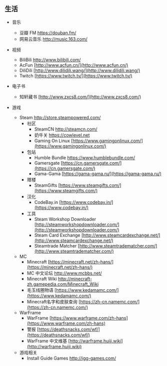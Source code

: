 ## 生活

- 音乐
  - 豆瓣 FM [https://douban.fm/ ](https://douban.fm/)
  - 网易云音乐 [http://music.163.com/ ](http://music.163.com/)
- 视频
  - BiliBili  [http://www.bilibili.com/ ](http://www.bilibili.com/)
  - AcFun  [http://www.acfun.cn/](http://www.acfun.cn/)
  - DiliDili  [http://www.dilidili.wang/](http://www.dilidili.wang/)
  - Twitch [https://www.twitch.tv/](https://www.twitch.tv/)

- 电子书
  - 知轩藏书  [http://www.zxcs8.com/](http://www.zxcs8.com/)
- 游戏
  - Steam [http://store.steampowered.com/ ](http://store.steampowered.com/)
    - 社区
      - SteamCN   [http://steamcn.com/ ](http://steamcn.com/)
      - 奶牛关   [https://cowlevel.net ](https://cowlevel.net)
      - Gaming On Linux  [https://www.gamingonlinux.com/](https://www.gamingonlinux.com/)
    - 包站
      - Humble Bundle [https://www.humblebundle.com/ ](https://www.humblebundle.com/)
      - Gamersgate  [https://cn.gamersgate.com/](https://cn.gamersgate.com/)
      - Gama-Gama  [https://gama-gama.ru/](https://gama-gama.ru/)
    - 赠楼
      - SteamGifts  [https://www.steamgifts.com/](https://www.steamgifts.com/)
    - 汉化
      - CodeBay.in [https://www.codebay.in/](https://www.codebay.in/)
    - 工具
      - Steam Workshop Downloader [http://steamworkshopdownloader.com/](http://steamworkshopdownloader.com/)
      - Steam Card Exchange [http://www.steamcardexchange.net/](http://www.steamcardexchange.net/)
      - Steamtrade Matcher [http://www.steamtradematcher.com/](http://www.steamtradematcher.com/)
  - MC
    - Minecraft [https://minecraft.net/zh-hans/](https://minecraft.net/zh-hans/)
    - MC 中文论坛   [http://www.mcbbs.net/ ](http://www.mcbbs.net/ )
    - Minecraft Wiki    [http://minecraft-zh.gamepedia.com/Minecraft_Wiki ](http://minecraft-zh.gamepedia.com/Minecraft_Wiki)
    - 毛玉线圈物语    [https://www.kedamamc.com/](https://www.kedamamc.com/)
    - Minecraft名字和皮肤查询  [https://zh-cn.namemc.com/](https://zh-cn.namemc.com/)
  - WarFrame
    - WarFrame  [https://www.warframe.com/zh-hans](https://www.warframe.com/zh-hans)
    - 警报   [https://deathsnacks.com/wf/](https://deathsnacks.com/wf/)
    - WarFrame 中文维基  [http://warframe.huiji.wiki](http://warframe.huiji.wiki)
  - 游戏相关
    - Install Guide Games   [http://igg-games.com/ ](http://igg-games.com/)
